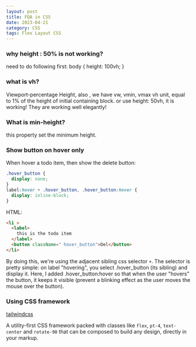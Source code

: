 ```yaml
---
layout: post
title: FQA in CSS
date: 2023-04-21
category: CSS
tags: Flex Layout CSS
---
```


### why height : 50% is not working? 
need to do following first: 
body {
height: 100vh; 
}

### what is vh? 
Viewport-percentage Height, also , we have vw, vmin, vmax
vh unit, equal to 1% of the height of initial containing block. 
or use height: 50vh, it is working! 
They are working well elegantly!

### What is min-height?
this property set the minimum height.

### Show button on hover only
When hover a todo item, then show the delete button: 
```css
.hover_button {
  display: none;
}
label:hover + .hover_button, .hover_button:hover {
  display: inline-block;
}
```
HTML:
```html
<li >
  <label>
    this is the todo item
  </label>
  <button className=" hover_button">Del</button>
</li>
```
By doing this, we're using the adjacent sibling css selector `+`. The selector is pretty simple: on label "hovering", you select .hover_button (its sibling) and display it. Here, I added .hover_button:hover so that when the user "hovers" the button, it keeps it visible (prevent a blinking effect as the user moves the mouse over the button).

### Using CSS framework
[tailwindcss](https://tailwindcss.com/)

A utility-first CSS framework packed with classes like `flex`, `pt-4`, `text-center` and `rotate-90` that can be composed to build any design, directly in your markup.